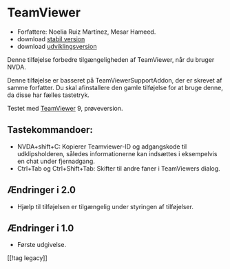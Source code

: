 # TeamViewer #

*	Forfattere: Noelia Ruiz Martínez, Mesar Hameed.
*	download [stabil version][1]
*	download [udviklingsversion][2]

Denne tilføjelse forbedre tilgængeligheden af TeamViewer, når du bruger
NVDA.

Denne tilføjelse er basseret på TeamViewerSupportAddon, der er skrevet af
samme forfatter. Du skal afinstallere den gamle tilføjelse for at bruge
denne, da disse har fælles tastetryk.

Testet med [TeamViewer][3] 9, prøveversion.

## Tastekommandoer: ##

*	NVDA+shift+C: Kopierer Teamviewer-ID og adgangskode til udklipsholderen,
  således informationerne kan indsættes i eksempelvis en chat under
  fjernadgang.
*	Ctrl+Tab og Ctrl+Shift+Tab: Skifter til andre faner i TeamViewers dialog.

## Ændringer i 2.0 ##
*	 Hjælp til tilføjelsen er tilgængelig under styringen af tilføjelser.

## Ændringer i 1.0 ##
*	 Første udgivelse.

[[!tag legacy]]

[1]: https://addons.nvda-project.org/files/get.php?file=tv

[2]: https://addons.nvda-project.org/files/get.php?file=tv-dev

[3]: https://www.teamviewer.com
